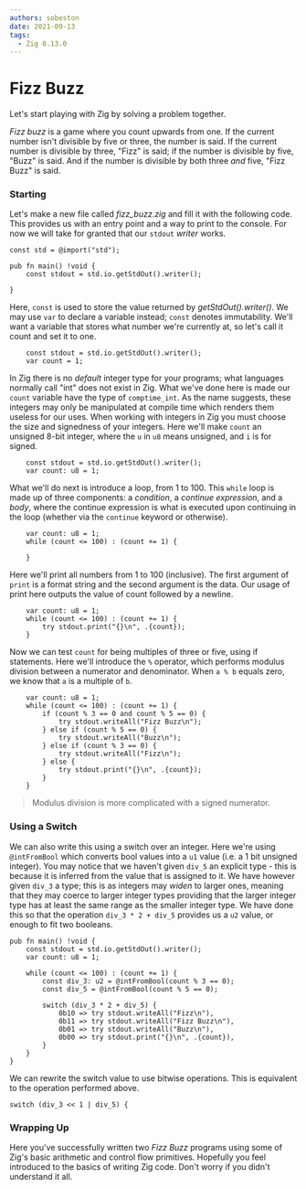 ```yaml
---
authors: sobeston
date: 2021-09-13
tags:
  - Zig 0.13.0
---
```


# Fizz Buzz

<meta name="fediverse:creator" content="@sobeston@hachyderm.io" />

Let's start playing with Zig by solving a problem together.

_Fizz buzz_ is a game where you count upwards from one. If the current number isn't divisible by five or three, the number is said. If the current number is divisible by three, "Fizz" is said; if the number is divisible by five, "Buzz" is said. And if the number is divisible by both three _and_ five, "Fizz Buzz" is said.

### Starting

Let's make a new file called _fizz_buzz.zig_ and fill it with the following code. This provides us with an entry point and a way to print to the console. For now we will take for granted that our `stdout` _writer_ works.

<!-- truncate -->

```zig
const std = @import("std");

pub fn main() !void {
    const stdout = std.io.getStdOut().writer();

}
```

Here, `const` is used to store the value returned by _getStdOut().writer()_. We may use `var` to declare a variable instead; `const` denotes immutability. We'll want a variable that stores what number we're currently at, so let's call it count and set it to one.

```zig
    const stdout = std.io.getStdOut().writer();
    var count = 1;
```

In Zig there is no _default_ integer type for your programs; what languages normally call "int" does not exist in Zig. What we've done here is made our `count` variable have the type of `comptime_int`. As the name suggests, these integers may only be manipulated at compile time which renders them useless for our uses. When working with integers in Zig you must choose the size and signedness of your integers. Here we'll make `count` an unsigned 8-bit integer, where the `u` in `u8` means unsigned, and `i` is for signed.

```zig
    const stdout = std.io.getStdOut().writer();
    var count: u8 = 1;
```

What we'll do next is introduce a loop, from 1 to 100. This `while` loop is made up of three components: a _condition_, a _continue expression_, and a _body_, where the continue expression is what is executed upon continuing in the loop (whether via the `continue` keyword or otherwise).

```zig
    var count: u8 = 1;
    while (count <= 100) : (count += 1) {

    }
```

Here we'll print all numbers from 1 to 100 (inclusive). The first argument of `print` is a format string and the second argument is the data. Our usage of print here outputs the value of count followed by a newline.

```zig
    var count: u8 = 1;
    while (count <= 100) : (count += 1) {
        try stdout.print("{}\n", .{count});
    }
```

Now we can test `count` for being multiples of three or five, using if statements. Here we'll introduce the `%` operator, which performs modulus division between a numerator and denominator. When `a % b` equals zero, we know that `a` is a multiple of `b`.

```zig
    var count: u8 = 1;
    while (count <= 100) : (count += 1) {
        if (count % 3 == 0 and count % 5 == 0) {
            try stdout.writeAll("Fizz Buzz\n");
        } else if (count % 5 == 0) {
            try stdout.writeAll("Buzz\n");
        } else if (count % 3 == 0) {
            try stdout.writeAll("Fizz\n");
        } else {
            try stdout.print("{}\n", .{count});
        }
    }
```

> Modulus division is more complicated with a signed numerator.

### Using a Switch

We can also write this using a switch over an integer. Here we're using `@intFromBool` which converts bool values into a `u1` value (i.e. a 1 bit unsigned integer). You may notice that we haven't given `div_5` an explicit type - this is because it is inferred from the value that is assigned to it. We have however given `div_3` a type; this is as integers may _widen_ to larger ones, meaning that they may coerce to larger integer types providing that the larger integer type has at least the same range as the smaller integer type. We have done this so that the operation `div_3 * 2 + div_5` provides us a `u2` value, or enough to fit two booleans.

```zig
pub fn main() !void {
    const stdout = std.io.getStdOut().writer();
    var count: u8 = 1;

    while (count <= 100) : (count += 1) {
        const div_3: u2 = @intFromBool(count % 3 == 0);
        const div_5 = @intFromBool(count % 5 == 0);

        switch (div_3 * 2 + div_5) {
            0b10 => try stdout.writeAll("Fizz\n"),
            0b11 => try stdout.writeAll("Fizz Buzz\n"),
            0b01 => try stdout.writeAll("Buzz\n"),
            0b00 => try stdout.print("{}\n", .{count}),
        }
    }
}
```

We can rewrite the switch value to use bitwise operations. This is equivalent to the operation performed above.

```zig
switch (div_3 << 1 | div_5) {
```

### Wrapping Up

Here you've successfully written two _Fizz Buzz_ programs using some of Zig's basic arithmetic and control flow primitives. Hopefully you feel introduced to the basics of writing Zig code. Don't worry if you didn't understand it all.
